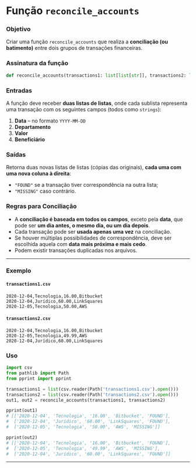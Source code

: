 # Função `reconcile_accounts`

### Objetivo
Criar uma função `reconcile_accounts` que realiza a **conciliação (ou batimento)** entre dois grupos de transações financeiras.

### Assinatura da função
```python
def reconcile_accounts(transactions1: list[list[str]], transactions2: list[list[str]]) -> tuple[list[list[str]], list[list[str]]]:
```

### Entradas
A função deve receber **duas listas de listas**, onde cada sublista representa uma transação com os seguintes campos (todos como `strings`):

1. **Data** – no formato `YYYY-MM-DD`
2. **Departamento**
3. **Valor**
4. **Beneficiário**

### Saídas
Retorna duas novas listas de listas (cópias das originais), **cada uma com uma nova coluna à direita**:

- `"FOUND"` se a transação tiver correspondência na outra lista;
- `"MISSING"` caso contrário.

### Regras para Conciliação

- A **conciliação é baseada em todos os campos**, exceto pela **data**, que pode ser **um dia antes, o mesmo dia, ou um dia depois**.
- Cada transação pode ser **usada apenas uma vez** na conciliação.
- Se houver múltiplas possibilidades de correspondência, deve ser escolhida aquela com **data mais próxima e mais cedo**.
- Podem existir transações duplicadas nos arquivos.

---

### Exemplo

#### `transactions1.csv`
```csv
2020-12-04,Tecnologia,16.00,Bitbucket
2020-12-04,Jurídico,60.00,LinkSquares
2020-12-05,Tecnologia,50.00,AWS
```

#### `transactions2.csv`
```csv
2020-12-04,Tecnologia,16.00,Bitbucket
2020-12-05,Tecnologia,49.99,AWS
2020-12-04,Jurídico,60.00,LinkSquares
```

### Uso
```python
import csv
from pathlib import Path
from pprint import pprint

transactions1 = list(csv.reader(Path('transactions1.csv').open()))
transactions2 = list(csv.reader(Path('transactions2.csv').open()))
out1, out2 = reconcile_accounts(transactions1, transactions2)

pprint(out1)
# [['2020-12-04', 'Tecnologia', '16.00', 'Bitbucket', 'FOUND'],
#  ['2020-12-04', 'Jurídico', '60.00', 'LinkSquares', 'FOUND'],
#  ['2020-12-05', 'Tecnologia', '50.00', 'AWS', 'MISSING']]

pprint(out2)
# [['2020-12-04', 'Tecnologia', '16.00', 'Bitbucket', 'FOUND'],
#  ['2020-12-05', 'Tecnologia', '49.99', 'AWS', 'MISSING'],
#  ['2020-12-04', 'Jurídico', '60.00', 'LinkSquares', 'FOUND']]
```

--- 
